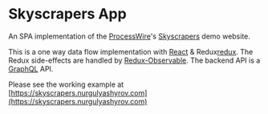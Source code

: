 Skyscrapers App
===============

An SPA implementation of the [ProcessWire][pw]'s [Skyscrapers][pw-sky] demo website.

This is a one way data flow implementation with [React][react] & Redux[redux]. The Redux side-effects are handled by [Redux-Observable][redux-observable]. The backend API is a [GraphQL][graphql] API.

Please see the working example at [https://skyscrapers.nurgulyashyrov.com](https://skyscrapers.nurgulyashyrov.com)

[pw-sky]: http://demo.processwire.com
[pw]: https://processwire.com
[react]: https://facebook.github.io/react/
[redux]: http://redux.js.org/
[graphql]: http://graphql.org/
[redux-observable]: https://redux-observable.js.org/